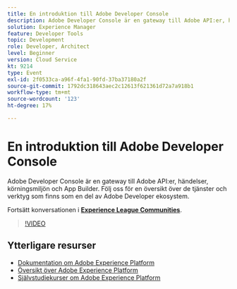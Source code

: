 ```yaml
---
title: En introduktion till Adobe Developer Console
description: Adobe Developer Console är en gateway till Adobe API:er, händelser, körningsmiljön och App Builder. Följ oss för en översikt över de tjänster och verktyg som finns som en del av Adobe Developer ekosystem.
solution: Experience Manager
feature: Developer Tools
topic: Development
role: Developer, Architect
level: Beginner
version: Cloud Service
kt: 9214
type: Event
exl-id: 2f0533ca-a96f-4fa1-90fd-37ba37180a2f
source-git-commit: 1792dc318643aec2c12613f621361d72a7a918b1
workflow-type: tm+mt
source-wordcount: '123'
ht-degree: 17%

---
```


# En introduktion till Adobe Developer Console

Adobe Developer Console är en gateway till Adobe API:er, händelser, körningsmiljön och App Builder. Följ oss för en översikt över de tjänster och verktyg som finns som en del av Adobe Developer ekosystem.

Fortsätt konversationen i **[Experience League Communities](https://adobe.ly/2Y2DDld)**.

>[!VIDEO](https://video.tv.adobe.com/v/337771/?quality=12&learn=on&hidetitle=true)

## Ytterligare resurser

- [Dokumentation om Adobe Experience Platform](https://experienceleague.adobe.com/docs/experience-platform.html)
- [Översikt över Adobe Experience Platform](https://experienceleague.adobe.com/docs/experience-platform/landing/home.html)
- [Självstudiekurser om Adobe Experience Platform](https://experienceleague.adobe.com/docs/platform-learn/tutorials/overview.html?lang=sv)
